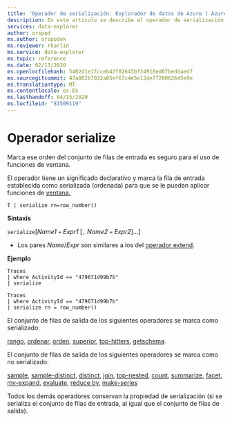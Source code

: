 ```yaml
---
title: 'Operador de serialización: Explorador de datos de Azure ( Azure Data Explorer) Microsoft Docs'
description: En este artículo se describe el operador de serialización en Azure Data Explorer.
services: data-explorer
author: orspod
ms.author: orspodek
ms.reviewer: rkarlin
ms.service: data-explorer
ms.topic: reference
ms.date: 02/13/2020
ms.openlocfilehash: 5402d1e1fcceb42f02643bf24918ed07beddaed7
ms.sourcegitcommit: 47a002b7032a05ef67c4e5e12de7720062645e9e
ms.translationtype: MT
ms.contentlocale: es-ES
ms.lasthandoff: 04/15/2020
ms.locfileid: "81509119"
---
```

# <a name="serialize-operator"></a>Operador serialize

Marca ese orden del conjunto de filas de entrada es seguro para el uso de funciones de ventana.

El operador tiene un significado declarativo y marca la fila de entrada establecida como serializada (ordenada) para que se le puedan aplicar funciones de [ventana.](./windowsfunctions.md)

```kusto
T | serialize rn=row_number()
```

**Sintaxis**

`serialize`[*Name1* `=` *Expr1* [`,` *Name2* `=` *Expr2*]...]

* Los pares *Name*/*Expr* son similares a los del [operador extend](./extendoperator.md).

**Ejemplo**

```kusto
Traces
| where ActivityId == "479671d99b7b"
| serialize

Traces
| where ActivityId == "479671d99b7b"
| serialize rn = row_number()
```

El conjunto de filas de salida de los siguientes operadores se marca como serializado:

[rango](./rangeoperator.md), [ordenar](./sortoperator.md), [orden](./orderoperator.md), [superior](./topoperator.md), [top-hitters](./tophittersoperator.md), [getschema](./getschemaoperator.md).

El conjunto de filas de salida de los siguientes operadores se marca como no serializado:

[sample](./sampleoperator.md), [sample-distinct](./sampledistinctoperator.md), [distinct](./distinctoperator.md), [join](./joinoperator.md), [top-nested](./topnestedoperator.md), [count](./countoperator.md), [summarize](./summarizeoperator.md), [facet](./facetoperator.md), [mv-expand](./mvexpandoperator.md), [evaluate](./evaluateoperator.md), [reduce by](./reduceoperator.md), [make-series](./make-seriesoperator.md)

Todos los demás operadores conservan la propiedad de serialización (si se serializa el conjunto de filas de entrada, al igual que el conjunto de filas de salida).